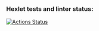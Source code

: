 ### Hexlet tests and linter status:

[![Actions Status](https://github.com/rootyss/backend-project-lvl4/workflows/hexlet-check/badge.svg)](https://github.com/rootyss/backend-project-lvl4/actions)
